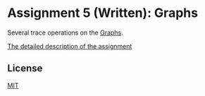# Assignment 5 (Written): Graphs
Several trace operations on the [Graphs](https://en.wikipedia.org/wiki/Graph_(abstract_data_type)#:~:text=In%20computer%20science%2C%20a%20graph,of%20graph%20theory%20within%20mathematics.).

[The detailed description of the assignment](./a5.pdf)

## License
[MIT](./LICENSE)
